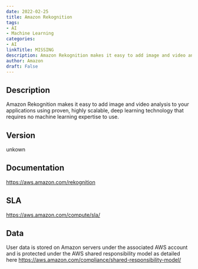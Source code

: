 ```yaml
---
date: 2022-02-25
title: Amazon Rekognition
tags: 
- AI
- Machine Learning
categories: 
- AI
linkTitle: MISSING
description: Amazon Rekognition makes it easy to add image and video analysis to your applications using proven, highly scalable, deep learning technology that requires no machine learning expertise to use.
author: Amazon
draft: False
---
```


## Description

Amazon Rekognition makes it easy to add image and video analysis to your applications using proven, highly scalable, deep learning technology that requires no machine learning expertise to use.

## Version

unkown

## Documentation

https://aws.amazon.com/rekognition

## SLA

https://aws.amazon.com/compute/sla/

## Data

User data is stored on Amazon servers under the associated AWS account and is protected under the AWS shared responsibility model as detailed here https://aws.amazon.com/compliance/shared-responsibility-model/
